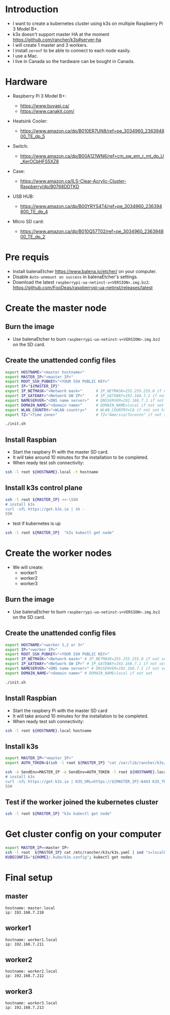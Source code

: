 # Introduction

* I want to create a kubernetes cluster using k3s on multiple Raspberry Pi 3 Model B+.
* k3s doesn't support master HA at the moment https://github.com/rancher/k3s#server-ha
* I will create 1 master and 3 workers.
* I install `zeronf` to be able to connect to each node easily.
* I use a Mac.
* I live in Canada so the hardware can be bought in Canada.

# Hardware

* Raspberry Pi 3 Model B+:
    * https://www.buyapi.ca/
    * https://www.canakit.com/

* Heatsink Cooler:
    * https://www.amazon.ca/dp/B010ER7UN8/ref=pe_3034960_236394800_TE_dp_5

* Switch:
    * https://www.amazon.ca/dp/B00A121WN6/ref=cm_sw_em_r_mt_dp_U_KerOCbHFS5XZ8

* Case:
    * https://www.amazon.ca/ILS-Clear-Acrylic-Cluster-Raspberry/dp/B0768DDTKD

* USB HUB:
    * https://www.amazon.ca/dp/B00YRYS4T4/ref=pe_3034960_236394800_TE_dp_4

* Micro SD card:
    * https://www.amazon.ca/dp/B010Q57T02/ref=pe_3034960_236394800_TE_dp_2

# Pre requis

* Install balenaEtcher https://www.balena.io/etcher/ on your computer.
* Disable `Auto-unmount on success` in balenaEtcher's settings.
* Download the latest `raspberrypi-ua-netinst-v<VERSION>.img.bz2`: https://github.com/FooDeas/raspberrypi-ua-netinst/releases/latest

# Create the master node

## Burn the image

* Use balenaEtcher to burn `raspberrypi-ua-netinst-v<VERSION>.img.bz2` on the SD card.

## Create the unattended config files

``` sh
export HOSTNAME="<master hostname>"
export MASTER_IP="<master IP>"
export ROOT_SSH_PUBKEY="<YOUR SSH PUBLIC KEY>"
export IP="${MASTER_IP}"
export IP_NETMASK="<Network mask>"      # IP_NETMASK=255.255.255.0 if not set
export IP_GATEWAY="<Network GW IP>"     # IP_GATEWAY=192.168.7.1 if not set
export NAMESERVER="<DNS name server>"   # DNSSERVER=192.168.7.1 if not set
export DOMAIN_NAME="<domain name>"      # DOMAIN_NAME=local if not set
export WLAN_COUNTRY="<WLAN country>"    # WLAN_COUNTRY=CA if not set https://github.com/FooDeas/raspberrypi-ua-netinst/blob/devel/doc/wlan_country.txt
export TZ="<Time zone>"                 # TZ="America/Toronto" if not set https://github.com/FooDeas/raspberrypi-ua-netinst/blob/devel/doc/timezone.txt

./init.sh
```

## Install Raspbian

* Start the raspbery Pi with the master SD card.
* It will take around 10 minutes for the installation to be completed.
* When ready test ssh connectivity:
``` sh
ssh -l root ${HOSTNAME}.local -t hostname
```
## Install k3s control plane

```sh
ssh -l root ${MASTER_IP} <<-\SSH
# install k3s
curl -sfL https://get.k3s.io | sh -
SSH
```
* test if kubernetes is up
```sh
ssh -l root ${MASTER_IP}  "k3s kubectl get node"
```

# Create the worker nodes

* We will create:
    * worker1
    * worker2
    * worker3

## Burn the image

* Use balenaEtcher to burn `raspberrypi-ua-netinst-v<VERSION>.img.bz2` on the SD card.

## Create the unattended config files

``` sh
export HOSTNAME="<worker 1,2 or 3>"
export IP="<worker IP>"
export ROOT_SSH_PUBKEY="<YOUR SSH PUBLIC KEY>"
export IP_NETMASK="<Network mask>" # IP_NETMASK=255.255.255.0 if not set
export IP_GATEWAY="<Network GW IP>" # IP_GATEWAY=192.168.7.1 if not set
export NAMESERVER="<DNS name server>" # DNSSERVER=192.168.7.1 if not set
export DOMAIN_NAME="<domain name>" # DOMAIN_NAME=local if not set

./init.sh
```

## Install Raspbian

* Start the raspbery Pi with the master SD card
* It will take around 10 minutes for the installation to be completed.
* When ready test ssh connectivity:
``` sh
ssh -l root ${HOSTNAME}.local hostname
```

## Install k3s

```sh
export MASTER_IP="<master IP>"
export AUTH_TOKEN=$(ssh -l root ${MASTER_IP} "cat /var/lib/rancher/k3s/server/node-token")

ssh -o SendEnv=MASTER_IP -o SendEnv=AUTH_TOKEN -l root ${HOSTNAME}.local <<-\SSH
# install k3s
curl -sfL https://get.k3s.io | K3S_URL=https://${MASTER_IP}:6443 K3S_TOKEN=${AUTH_TOKEN} sh -
SSH
```

## Test if the worker joined the kubernetes cluster

```sh
ssh -l root ${MASTER_IP} "k3s kubectl get node"
```

# Get cluster config on your computer

```sh
export MASTER_IP=<master IP>
ssh -l root  ${MASTER_IP} cat /etc/rancher/k3s/k3s.yaml | sed "s=localhost:6443=${MASTER_IP}:6443=g" > ${HOME}/.kube/k3s.config
KUBECONFIG="${HOME}/.kube/k3s.config"; kubectl get nodes
```
# Final setup

## master

    hostname: master.local
    ip: 192.168.7.210

## worker1

    hostname: worker1.local
    ip: 192.168.7.211

## worker2

    hostname: worker2.local
    ip: 192.168.7.212

## worker3

    hostname: worker3.local
    ip: 192.168.7.213
